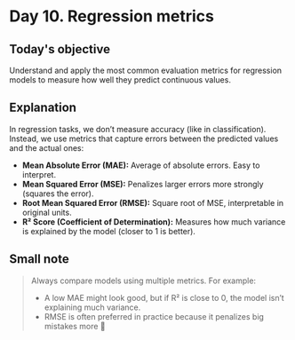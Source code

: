 # Day 10. Regression metrics
## Today's objective
Understand and apply the most common evaluation metrics for regression models to measure how well they predict continuous values.

## Explanation 
In regression tasks, we don’t measure accuracy (like in classification). Instead, we use metrics that capture errors between the predicted values and the actual ones:

- **Mean Absolute Error (MAE):** Average of absolute errors. Easy to interpret.
- **Mean Squared Error (MSE):** Penalizes larger errors more strongly (squares the error).
- **Root Mean Squared Error (RMSE):** Square root of MSE, interpretable in original units.
- **R² Score (Coefficient of Determination):** Measures how much variance is explained by the model (closer to 1 is better).

## Small note 
>Always compare models using multiple metrics.
For example:
>- A low MAE might look good, but if R² is close to 0, the model isn’t explaining much variance.
>- RMSE is often preferred in practice because it penalizes big mistakes more 🌱